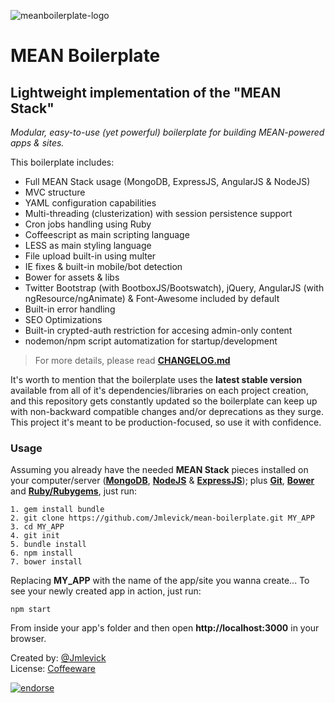 ![meanboilerplate-logo][1]

# MEAN Boilerplate

## Lightweight implementation of the "MEAN Stack"

*Modular, easy-to-use (yet powerful) boilerplate for building MEAN-powered apps & sites.*

This boilerplate includes:

 - Full MEAN Stack usage (MongoDB, ExpressJS, AngularJS & NodeJS)
 - MVC structure
 - YAML configuration capabilities
 - Multi-threading (clusterization) with session persistence support
 - Cron jobs handling using Ruby
 - Coffeescript as main scripting language
 - LESS as main styling language
 - File upload built-in using multer
 - IE fixes & built-in mobile/bot detection
 - Bower for assets & libs
 - Twitter Bootstrap (with BootboxJS/Bootswatch), jQuery, AngularJS (with ngResource/ngAnimate) & Font-Awesome included by default
 - Built-in error handling
 - SEO Optimizations
 - Built-in crypted-auth restriction for accesing admin-only content
 - nodemon/npm script automatization for startup/development

> For more details, please read **[CHANGELOG.md][10]**

It's worth to mention that the boilerplate uses the **latest stable version** available from all of it's dependencies/libraries on each project creation, and this repository gets constantly updated so the boilerplate can keep up with non-backward compatible changes and/or deprecations as they surge. This project it's meant to be production-focused, so use it with confidence.

### Usage

Assuming you already have the needed **MEAN Stack** pieces installed on your computer/server (**[MongoDB][2]**, **[NodeJS][3]** & **[ExpressJS][4]**); plus **[Git][5]**, **[Bower][6]** and **[Ruby/Rubygems][9]**, just run:

    1. gem install bundle
    2. git clone https://github.com/Jmlevick/mean-boilerplate.git MY_APP
    3. cd MY_APP
    4. git init
    5. bundle install
    6. npm install
    7. bower install

Replacing **MY_APP** with the name of the app/site you wanna create... To see your newly created app in action, just run:

    npm start
    
From inside your app's folder and then open **http://localhost:3000** in your browser.

Created by: [@Jmlevick][7]  
License: [Coffeeware][8]

[![endorse](http://api.coderwall.com/jmlevick/endorsecount.png)](https://coderwall.com/jmlevick)


  [1]: https://spideroak.com/share/PBSW433EMVZXS43UMVWXG/78656e6f6465/srv/CDN/xenodecdn/github-assets/mean-boilerplate-logo.png
  [2]: http://www.mongodb.org/
  [3]: http://www.nodejs.org/
  [4]: http://expressjs.com/
  [5]: http://www.git-scm.com/
  [6]: http://bower.io/
  [7]: https://twitter.com/Jmlevick
  [8]: https://github.com/Jmlevick/coffeeware-license
  [9]: https://www.ruby-lang.org/en/documentation/installation/
  [10]: https://github.com/Jmlevick/mean-boilerplate/blob/master/CHANGELOG.md